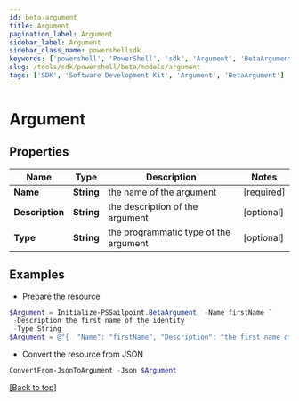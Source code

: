 ```yaml
---
id: beta-argument
title: Argument
pagination_label: Argument
sidebar_label: Argument
sidebar_class_name: powershellsdk
keywords: ['powershell', 'PowerShell', 'sdk', 'Argument', 'BetaArgument'] 
slug: /tools/sdk/powershell/beta/models/argument
tags: ['SDK', 'Software Development Kit', 'Argument', 'BetaArgument']
---
```



# Argument

## Properties

Name | Type | Description | Notes
------------ | ------------- | ------------- | -------------
**Name** | **String** | the name of the argument | [required]
**Description** | **String** | the description of the argument | [optional] 
**Type** | **String** | the programmatic type of the argument | [optional] 

## Examples

- Prepare the resource
```powershell
$Argument = Initialize-PSSailpoint.BetaArgument  -Name firstName `
 -Description the first name of the identity `
 -Type String
$Argument = @"{  "Name": "firstName", "Description": "the first name of the identity", "Type": "String" }"@
```

- Convert the resource from JSON
```powershell
ConvertFrom-JsonToArgument -Json $Argument
```


[[Back to top]](#) 

